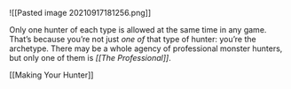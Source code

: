 ![[Pasted image 20210917181256.png]]

Only one hunter of each type is allowed at the same time in any game. That’s because you’re not just *one* *of* that type of hunter: you’re the archetype. There may be a whole agency of professional monster hunters, but only one of them is *[[The Professional]]*.

[[Making Your Hunter]]
